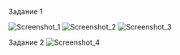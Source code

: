 Задание 1

![Screenshot_1](https://github.com/Varya2018/6sem/assets/97594244/3512ab95-60ac-4b67-9886-eccf3781bed7)
![Screenshot_2](https://github.com/Varya2018/6sem/assets/97594244/4e3573b4-d523-4d95-a886-de2b7bc5cbcd)
![Screenshot_3](https://github.com/Varya2018/6sem/assets/97594244/4985f88c-dd9f-48e9-a2a0-a8e39b9aa93f)

Задание 2
![Screenshot_4](https://github.com/Varya2018/6sem/assets/97594244/8f1fb888-f7b3-421f-b81e-7a70a2c27dbc)
